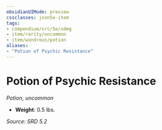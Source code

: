 ```yaml
---
obsidianUIMode: preview
cssclasses: json5e-item
tags:
- compendium/src/5e/xdmg
- item/rarity/uncommon
- item/wondrous/potion
aliases: 
- "Potion of Psychic Resistance"
---
```

# Potion of Psychic Resistance
*Potion, uncommon*  

- **Weight**: 0.5 lbs.

*Source: SRD 5.2*